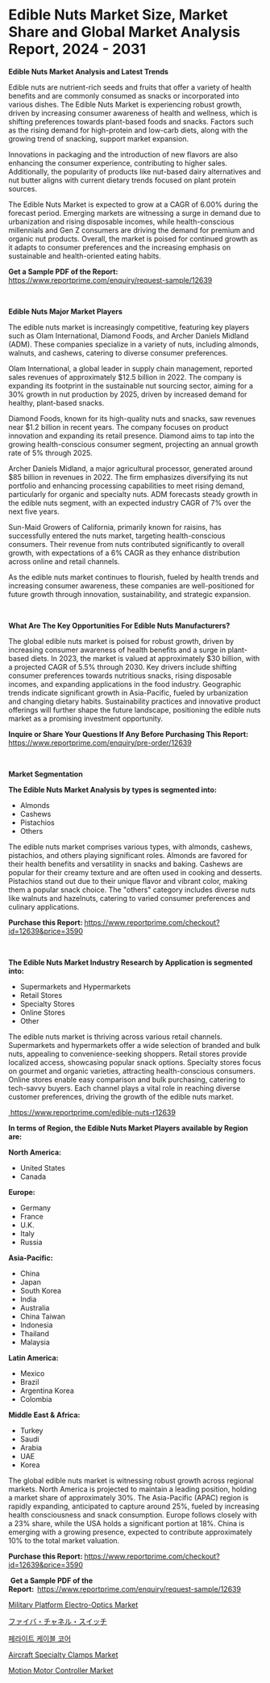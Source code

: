 <p><h1>Edible Nuts Market Size, Market Share and Global Market Analysis Report, 2024 - 2031</h1></p><p><strong>Edible Nuts Market Analysis and Latest Trends</strong></p>
<p><p>Edible nuts are nutrient-rich seeds and fruits that offer a variety of health benefits and are commonly consumed as snacks or incorporated into various dishes. The Edible Nuts Market is experiencing robust growth, driven by increasing consumer awareness of health and wellness, which is shifting preferences towards plant-based foods and snacks. Factors such as the rising demand for high-protein and low-carb diets, along with the growing trend of snacking, support market expansion. </p><p>Innovations in packaging and the introduction of new flavors are also enhancing the consumer experience, contributing to higher sales. Additionally, the popularity of products like nut-based dairy alternatives and nut butter aligns with current dietary trends focused on plant protein sources. </p><p>The Edible Nuts Market is expected to grow at a CAGR of 6.00% during the forecast period. Emerging markets are witnessing a surge in demand due to urbanization and rising disposable incomes, while health-conscious millennials and Gen Z consumers are driving the demand for premium and organic nut products. Overall, the market is poised for continued growth as it adapts to consumer preferences and the increasing emphasis on sustainable and health-oriented eating habits.</p></p>
<p><strong>Get a Sample PDF of the Report:&nbsp;</strong> <a href="https://www.reportprime.com/enquiry/request-sample/12639">https://www.reportprime.com/enquiry/request-sample/12639</a></p>
<p>&nbsp;</p>
<p><strong>Edible Nuts Major Market Players</strong></p>
<p><p>The edible nuts market is increasingly competitive, featuring key players such as Olam International, Diamond Foods, and Archer Daniels Midland (ADM). These companies specialize in a variety of nuts, including almonds, walnuts, and cashews, catering to diverse consumer preferences.</p><p>Olam International, a global leader in supply chain management, reported sales revenues of approximately $12.5 billion in 2022. The company is expanding its footprint in the sustainable nut sourcing sector, aiming for a 30% growth in nut production by 2025, driven by increased demand for healthy, plant-based snacks.</p><p>Diamond Foods, known for its high-quality nuts and snacks, saw revenues near $1.2 billion in recent years. The company focuses on product innovation and expanding its retail presence. Diamond aims to tap into the growing health-conscious consumer segment, projecting an annual growth rate of 5% through 2025.</p><p>Archer Daniels Midland, a major agricultural processor, generated around $85 billion in revenues in 2022. The firm emphasizes diversifying its nut portfolio and enhancing processing capabilities to meet rising demand, particularly for organic and specialty nuts. ADM forecasts steady growth in the edible nuts segment, with an expected industry CAGR of 7% over the next five years.</p><p>Sun-Maid Growers of California, primarily known for raisins, has successfully entered the nuts market, targeting health-conscious consumers. Their revenue from nuts contributed significantly to overall growth, with expectations of a 6% CAGR as they enhance distribution across online and retail channels.</p><p>As the edible nuts market continues to flourish, fueled by health trends and increasing consumer awareness, these companies are well-positioned for future growth through innovation, sustainability, and strategic expansion.</p></p>
<p>&nbsp;</p>
<p><strong>What Are The Key Opportunities For Edible Nuts Manufacturers?</strong></p>
<p><p>The global edible nuts market is poised for robust growth, driven by increasing consumer awareness of health benefits and a surge in plant-based diets. In 2023, the market is valued at approximately $30 billion, with a projected CAGR of 5.5% through 2030. Key drivers include shifting consumer preferences towards nutritious snacks, rising disposable incomes, and expanding applications in the food industry. Geographic trends indicate significant growth in Asia-Pacific, fueled by urbanization and changing dietary habits. Sustainability practices and innovative product offerings will further shape the future landscape, positioning the edible nuts market as a promising investment opportunity.</p></p>
<p><strong>Inquire or Share Your Questions If Any Before Purchasing This Report:</strong> <a href="https://www.reportprime.com/enquiry/pre-order/12639">https://www.reportprime.com/enquiry/pre-order/12639</a></p>
<p>&nbsp;</p>
<p><strong>Market Segmentation</strong></p>
<p><strong>The Edible Nuts Market Analysis by types is segmented into:</strong></p>
<p><ul><li>Almonds</li><li>Cashews</li><li>Pistachios</li><li>Others</li></ul></p>
<p><p>The edible nuts market comprises various types, with almonds, cashews, pistachios, and others playing significant roles. Almonds are favored for their health benefits and versatility in snacks and baking. Cashews are popular for their creamy texture and are often used in cooking and desserts. Pistachios stand out due to their unique flavor and vibrant color, making them a popular snack choice. The "others" category includes diverse nuts like walnuts and hazelnuts, catering to varied consumer preferences and culinary applications.</p></p>
<p><strong>Purchase this Report:&nbsp;</strong><a href="https://www.reportprime.com/checkout?id=12639&price=3590">https://www.reportprime.com/checkout?id=12639&price=3590</a></p>
<p>&nbsp;</p>
<p><strong>The Edible Nuts Market Industry Research by Application is segmented into:</strong></p>
<p><ul><li>Supermarkets and Hypermarkets</li><li>Retail Stores</li><li>Specialty Stores</li><li>Online Stores</li><li>Other</li></ul></p>
<p><p>The edible nuts market is thriving across various retail channels. Supermarkets and hypermarkets offer a wide selection of branded and bulk nuts, appealing to convenience-seeking shoppers. Retail stores provide localized access, showcasing popular snack options. Specialty stores focus on gourmet and organic varieties, attracting health-conscious consumers. Online stores enable easy comparison and bulk purchasing, catering to tech-savvy buyers. Each channel plays a vital role in reaching diverse customer preferences, driving the growth of the edible nuts market.</p></p>
<p><a href="https://www.reportprime.com/edible-nuts-r12639">&nbsp;https://www.reportprime.com/edible-nuts-r12639</a></p>
<p><strong>In terms of Region, the Edible Nuts Market Players available by Region are:</strong></p>
<p>
    <p> <strong> North America: </strong>
        <ul>
            <li>United States</li>
            <li>Canada</li>
        </ul>
        </p> 
    <p> <strong> Europe: </strong>
        <ul>
            <li>Germany</li>
            <li>France</li>
            <li>U.K.</li>
            <li>Italy</li>
            <li>Russia</li>
        </ul>
        </p> 
    <p> <strong> Asia-Pacific: </strong>
        <ul>
            <li>China</li>
            <li>Japan</li>
            <li>South Korea</li>
            <li>India</li>
            <li>Australia</li>
            <li>China Taiwan</li>
            <li>Indonesia</li>
            <li>Thailand</li>
            <li>Malaysia</li>
        </ul>
        </p> 
    <p> <strong> Latin America: </strong>
        <ul>
            <li>Mexico</li>
            <li>Brazil</li>
            <li>Argentina Korea</li>
            <li>Colombia</li>
        </ul>
        </p> 
    <p> <strong> Middle East & Africa: </strong>
        <ul>
            <li>Turkey</li>
            <li>Saudi</li>
            <li>Arabia</li>
            <li>UAE</li>
            <li>Korea</li>
        </ul>
    </p>
    </p>
<p><p>The global edible nuts market is witnessing robust growth across regional markets. North America is projected to maintain a leading position, holding a market share of approximately 30%. The Asia-Pacific (APAC) region is rapidly expanding, anticipated to capture around 25%, fueled by increasing health consciousness and snack consumption. Europe follows closely with a 23% share, while the USA holds a significant portion at 18%. China is emerging with a growing presence, expected to contribute approximately 10% to the total market valuation.</p></p>
<p><strong>Purchase this Report: </strong><a href="https://www.reportprime.com/checkout?id=12639&price=3590">https://www.reportprime.com/checkout?id=12639&price=3590</a></p>
<p>&nbsp;<strong>Get a Sample PDF of the Report:&nbsp;&nbsp;</strong><a href="https://www.reportprime.com/enquiry/request-sample/12639">https://www.reportprime.com/enquiry/request-sample/12639</a></p>
<p><strong></strong></p>
<p><p><a href="https://issuu.com/reportprime-2/docs/military-platform-electro-optics-ma_f9dfe568404e4b">Military Platform Electro-Optics Market</a></p><p><a href="https://medium.com/@camron674/%E3%83%95%E3%82%A1%E3%82%A4%E3%83%90%E3%83%BC%E3%83%81%E3%83%A3%E3%83%B3%E3%83%8D%E3%83%AB%E3%82%B9%E3%82%A4%E3%83%83%E3%83%81%E5%B8%82%E5%A0%B4%E3%81%AE%E3%82%B7%E3%82%A7%E3%82%A2-%E3%82%B5%E3%82%A4%E3%82%BA-%E3%83%88%E3%83%AC%E3%83%B3%E3%83%89-%E6%A5%AD%E7%95%8C%E5%88%86%E6%9E%90%E3%83%AC%E3%83%9D%E3%83%BC%E3%83%88-%E3%82%A2%E3%83%97%E3%83%AA%E3%82%B1%E3%83%BC%E3%82%B7%E3%83%A7%E3%83%B3%E5%88%A5-%E6%94%BF%E5%BA%9C-%E4%BC%81%E6%A5%AD-%E3%81%9D%E3%81%AE%E4%BB%96-%E3%82%BF%E3%82%A4%E3%83%97%E5%88%A5-%E3%83%A2%E3%82%B8%E3%83%A5%E3%83%A9%E3%83%BC-%E3%83%87%E3%82%A3%E3%83%AC%E3%82%AF%E3%82%BF-%E3%82%B9%E3%82%A4%E3%83%83%E3%83%81-%E3%83%90%E3%83%83%E3%82%AF%E3%83%9C%E3%83%BC%E3%83%B3-%E3%82%B9%E3%82%A4%E3%83%83%E3%83%81-%E3%82%BB%E3%83%9F%E3%83%A2%E3%82%B8%E3%83%A5-5d76bf5c8223">ファイバ・チャネル・スイッチ</a></p><p><a href="https://medium.com/@eiehrdy77/%ED%8E%98%EB%9D%BC%EC%9D%B4%ED%8A%B8-%EC%BC%80%EC%9D%B4%EB%B8%94-%EC%BD%94%EC%96%B4-%EC%8B%9C%EC%9E%A5-%EC%A1%B0%EC%82%AC-%EB%B3%B4%EA%B3%A0%EC%84%9C-2031%EB%85%84%EA%B9%8C%EC%A7%80-%EC%97%B0%ED%8F%89%EA%B7%A0-%EC%84%B1%EC%9E%A5%EB%A5%A0-5-%EB%A1%9C-%EC%84%B1%EC%9E%A5%ED%95%98%EB%8A%94-%ED%8E%98%EB%9D%BC%EC%9D%B4%ED%8A%B8-%EC%BC%80%EC%9D%B4%EB%B8%94-%EC%BD%94%EC%96%B4-%EC%8B%9C%EC%9E%A5%EC%9D%98-%EC%8B%9C%EC%9E%A5-%EA%B7%9C%EB%AA%A8-%EB%B0%8F-%EC%88%98%EC%9D%B5-%EB%B6%84%EC%84%9D-%ED%83%90%EC%83%89-84d24f66f1d6">페라이트 케이블 코어</a></p><p><a href="https://issuu.com/reportprime-2/docs/aircraft-specialty-clamps-market-si_e6b4689bb10922">Aircraft Specialty Clamps Market</a></p><p><a href="https://medium.com/@alicemcglynn2022/motion-motor-controller-market-insights-product-type-application-trends-and-regional-analysis-d626fc5d3541">Motion Motor Controller Market</a></p></p>